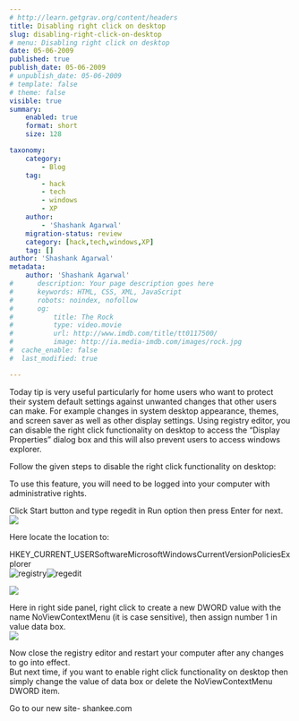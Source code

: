```yaml
---
# http://learn.getgrav.org/content/headers
title: Disabling right click on desktop
slug: disabling-right-click-on-desktop
# menu: Disabling right click on desktop
date: 05-06-2009
published: true
publish_date: 05-06-2009
# unpublish_date: 05-06-2009
# template: false
# theme: false
visible: true
summary:
    enabled: true
    format: short
    size: 128

taxonomy:
    category:
        - Blog
    tag:
        - hack
        - tech
        - windows
        - XP
    author:
        - 'Shashank Agarwal'
    migration-status: review
    category: [hack,tech,windows,XP]
    tag: []
author: 'Shashank Agarwal'
metadata:
    author: 'Shashank Agarwal'
#      description: Your page description goes here
#      keywords: HTML, CSS, XML, JavaScript
#      robots: noindex, nofollow
#      og:
#          title: The Rock
#          type: video.movie
#          url: http://www.imdb.com/title/tt0117500/
#          image: http://ia.media-imdb.com/images/rock.jpg
#  cache_enable: false
#  last_modified: true

---
```


Today tip is very useful particularly for home users who want to protect their system default settings against unwanted changes that other users can make. For example changes in system desktop appearance, themes, and screen saver as well as other display settings. Using registry editor, you can disable the right click functionality on desktop to access the “Display Properties” dialog box and this will also prevent users to access windows explorer.

 Follow the given steps to disable the right click functionality on desktop:

 To use this feature, you will need to be logged into your computer with administrative rights.

 Click Start button and type regedit in Run option then press Enter for next.![](http://www.computerfreetips.com/images/regedit.gif)

 Here locate the location to:

 HKEY\_CURRENT\_USERSoftwareMicrosoftWindowsCurrentVersionPoliciesExplorer  
![registry](file:///C:/Users/shashank/AppData/Local/Temp/moz-screenshot.png)![regedit](file:///C:/Users/shashank/AppData/Local/Temp/moz-screenshot-1.png)

 ![](http://www.computerfreetips.com/images/NoViewContextMenu.gif)

 Here in right side panel, right click to create a new DWORD value with the name NoViewContextMenu (it is case sensitive), then assign number 1 in value data box.  
![](http://www.computerfreetips.com/images/NoViewContextMenu-value.gif)

  
 Now close the registry editor and restart your computer after any changes to go into effect.  
 But next time, if you want to enable right click functionality on desktop then simply change the value of data box or delete the NoViewContextMenu DWORD item.

Go to our new site- shankee.com

